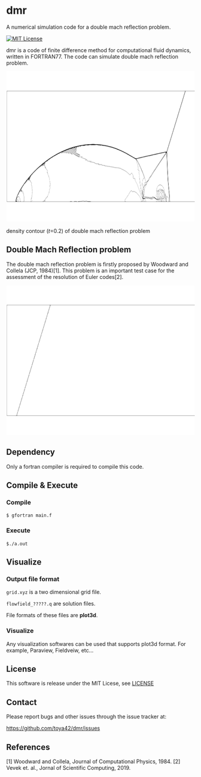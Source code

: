 # dmr

A numerical simulation code for a double mach reflection problem.

[![MIT License](http://img.shields.io/badge/license-MIT-blue.svg?style=flat)](LICENSE)

dmr is a code of finite difference method for computational fluid dynamics, written in FORTRAN77. The code can simulate double mach reflection problem.

<p align="center">
     <img src="https://github.com/toya42/garage/blob/master/dmr/density_contour.jpeg"
width="954" height="401"
alt="double mach reflection"
title="density contour of double mach reflection problem (t=0.2)">
</p>

density contour ($t$=0.2) of double mach reflection problem

## Double Mach Reflection problem

The double mach reflection problem is firstly proposed by Woodward and Collela (JCP, 1984)[1].
This problem is an important test case for the assessment of the resolution of Euler codes[2].

<p align="center">
     <img src="https://github.com/toya42/garage/blob/master/dmr/density_contour.gif"
width="954" height="401"
alt="double mach reflection"
title="density contour movie of double mach reflection problem">
</p>

## Dependency

Only a fortran compiler is required to compile this code.

## Compile & Execute

### Compile

```shell
$ gfortran main.f
```

### Execute

```shell
$./a.out
```

## Visualize

### Output file format

`grid.xyz` is a two dimensional grid file.

`flowfield_?????.q` are solution files.

File formats of these files are **plot3d**.

### Visualize

Any visualization softwares can be used that supports plot3d format. For example, Paraview, Fieldveiw, etc...

## License

This software is release under the MIT Licese, see [LICENSE](https://github.com/toya42/dmr/blob/main/LICENSE)

## Contact

Please report bugs and other issues through the issue tracker at:

https://github.com/toya42/dmr/issues

## References

[1] Woodward and Collela, Journal of Computational Physics, 1984.
[2] Vevek et. al., Jornal of Scientific Computing, 2019.
